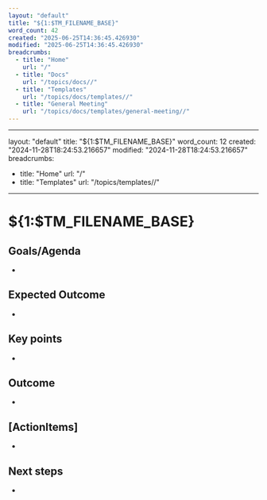 ```yaml
---
layout: "default"
title: "${1:$TM_FILENAME_BASE}"
word_count: 42
created: "2025-06-25T14:36:45.426930"
modified: "2025-06-25T14:36:45.426930"
breadcrumbs:
  - title: "Home"
    url: "/"
  - title: "Docs"
    url: "/topics/docs//"
  - title: "Templates"
    url: "/topics/docs/templates//"
  - title: "General Meeting"
    url: "/topics/docs/templates/general-meeting//"
---
```

---
layout: "default"
title: "${1:$TM_FILENAME_BASE}"
word_count: 12
created: "2024-11-28T18:24:53.216657"
modified: "2024-11-28T18:24:53.216657"
breadcrumbs:
  - title: "Home"
    url: "/"
  - title: "Templates"
    url: "/topics/templates//"
---
# ${1:$TM_FILENAME_BASE}


## Goals/Agenda

- 

## Expected Outcome

- 

## Key points

- 

## Outcome

- 

## [ActionItems]

- 

## Next steps

-